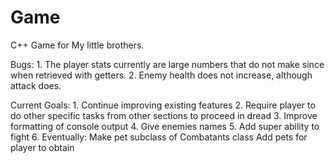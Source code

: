 # Game
C++ Game for My little brothers. 

Bugs:
    1. The player stats currently are large numbers that do not make since when retrieved with getters.
    2. Enemy health does not increase, although attack does.

Current Goals:
    1. Continue improving existing features
    2. Require player to do other specific tasks from other sections to proceed in dread
    3. Improve formatting of console output 
    4. Give enemies names
    5. Add super ability to fight
    6. Eventually: 
        Make pet subclass of Combatants class
        Add pets for player to obtain 